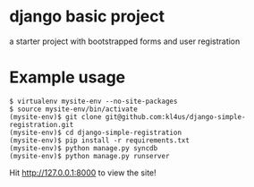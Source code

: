 django basic project
====================

a starter project with bootstrapped forms and user registration

Example usage
=============

    $ virtualenv mysite-env --no-site-packages
    $ source mysite-env/bin/activate
    (mysite-env)$ git clone git@github.com:kl4us/django-simple-registration.git
    (mysite-env)$ cd django-simple-registration
    (mysite-env)$ pip install -r requirements.txt
    (mysite-env)$ python manage.py syncdb
    (mysite-env)$ python manage.py runserver

Hit http://127.0.0.1:8000 to view the site!